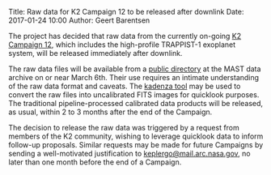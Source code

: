 Title: Raw data for K2 Campaign 12 to be released after downlink
Date: 2017-01-24 10:00
Author: Geert Barentsen

The project has decided that raw data from the currently on-going 
[K2 Campaign 12](k2-approved-programs.html#campaign-12),
which includes the high-profile TRAPPIST-1 exoplanet system,
will be released immediately after downlink.

The raw data files will be available from a
[public directory](https://archive.stsci.edu/pub/k2/c12_raw_cadence_data)
at the MAST data archive on or near March 6th.
Their use requires an intimate understanding
of the raw data format and caveats.
The [kadenza tool](https://github.com/KeplerGO/kadenza) may be used 
to convert the raw files into uncalibrated FITS images for quicklook purposes.
The traditional pipeline-processed calibrated data products will be released,
as usual, within 2 to 3 months after the end of the Campaign.

The decision to release the raw data was triggered by
a request from members of the K2 community,
wishing to leverage quicklook data to inform follow-up proposals.
Similar requests may be made for future Campaigns
by sending a well-motivated justification to
[keplergo@mail.arc.nasa.gov](keplergo@mail.arc.nasa.gov),
no later than one month before the end of a Campaign.
